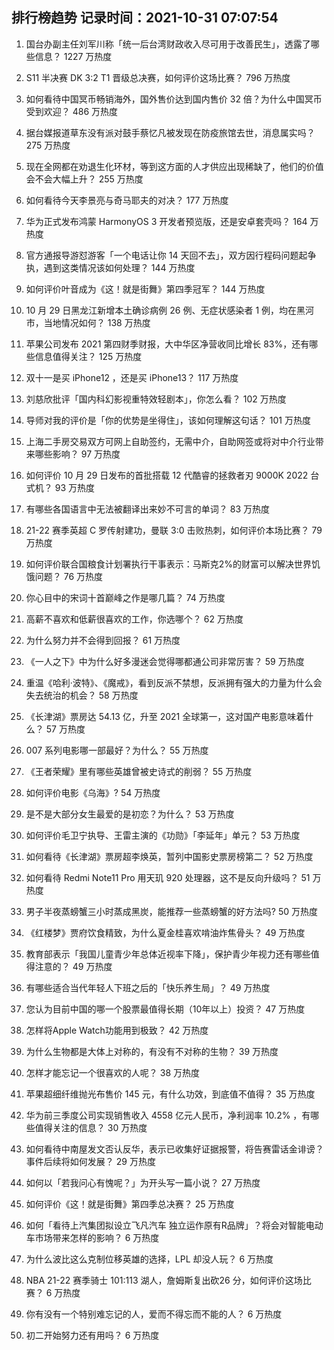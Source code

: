 
## 排行榜趋势 记录时间：2021-10-31 07:07:54
  
  1. 国台办副主任刘军川称「统一后台湾财政收入尽可用于改善民生」，透露了哪些信息？ 1227 万热度
    
  2. S11 半决赛 DK 3:2 T1 晋级总决赛，如何评价这场比赛？ 796 万热度
    
  3. 如何看待中国冥币畅销海外，国外售价达到国内售价 32 倍？为什么中国冥币受到欢迎？ 486 万热度
    
  4. 据台媒报道草东没有派对鼓手蔡忆凡被发现在防疫旅馆去世，消息属实吗？ 275 万热度
    
  5. 现在全网都在劝退生化环材，等到这方面的人才供应出现稀缺了，他们的价值会不会大幅上升？ 255 万热度
    
  6. 如何看待今天李景亮与奇马耶夫的对决？ 177 万热度
    
  7. 华为正式发布鸿蒙 HarmonyOS 3 开发者预览版，还是安卓套壳吗？ 164 万热度
    
  8. 官方通报导游怼游客「一个电话让你 14 天回不去」，双方因行程码问题起争执，遇到这类情况该如何处理？ 144 万热度
    
  9. 如何评价叶音成为《这！就是街舞》第四季冠军？ 144 万热度
    
  10. 10 月 29 日黑龙江新增本土确诊病例 26 例、无症状感染者 1 例，均在黑河市，当地情况如何？ 138 万热度
    
  11. 苹果公司发布 2021 第四财季财报，大中华区净营收同比增长 83%，还有哪些信息值得关注？ 125 万热度
    
  12. 双十一是买 iPhone12 ，还是买 iPhone13？ 117 万热度
    
  13. 刘慈欣批评「国内科幻影视重特效轻剧本」，你怎么看？ 102 万热度
    
  14. 导师对我的评价是「你的优势是坐得住」，该如何理解这句话？ 101 万热度
    
  15. 上海二手房交易双方可网上自助签约，无需中介，自助网签或将对中介行业带来哪些影响？ 97 万热度
    
  16. 如何评价 10 月 29 日发布的首批搭载 12 代酷睿的拯救者刃 9000K 2022 台式机？ 93 万热度
    
  17. 有哪些各国语言中无法被翻译出来妙不可言的单词？ 83 万热度
    
  18. 21-22 赛季英超 C 罗传射建功，曼联 3:0 击败热刺，如何评价本场比赛？ 79 万热度
    
  19. 如何评价联合国粮食计划署执行干事表示：马斯克2%的财富可以解决世界饥饿问题？ 76 万热度
    
  20. 你心目中的宋词十首巅峰之作是哪几篇？ 74 万热度
    
  21. 高薪不喜欢和低薪很喜欢的工作，你选哪个？ 62 万热度
    
  22. 为什么努力并不会得到回报？ 61 万热度
    
  23. 《一人之下》中为什么好多漫迷会觉得哪都通公司非常厉害？ 59 万热度
    
  24. 重温《哈利·波特》、《魔戒》，看到反派不禁想，反派拥有强大的力量为什么会失去统治的机会？ 58 万热度
    
  25. 《长津湖》票房达 54.13 亿，升至 2021 全球第一，这对国产电影意味着什么？ 57 万热度
    
  26. 007 系列电影哪一部最好？为什么？ 55 万热度
    
  27. 《王者荣耀》里有哪些英雄曾被史诗式的削弱？ 55 万热度
    
  28. 如何评价电影《乌海》? 54 万热度
    
  29. 是不是大部分女生最爱的是初恋？为什么？ 53 万热度
    
  30. 如何评价毛卫宁执导、王雷主演的《功勋》「李延年」单元？ 53 万热度
    
  31. 如何看待《长津湖》票房超李焕英，暂列中国影史票房榜第二？ 52 万热度
    
  32. 如何看待 Redmi Note11 Pro 用天玑 920 处理器，这不是反向升级吗？ 51 万热度
    
  33. 男子半夜蒸螃蟹三小时蒸成黑炭，能推荐一些蒸螃蟹的好方法吗? 50 万热度
    
  34. 《红楼梦》贾府饮食精致，为什么夏金桂喜欢啃油炸焦骨头？ 49 万热度
    
  35. 教育部表示「我国儿童青少年总体近视率下降」，保护青少年视力还有哪些值得注意的？ 49 万热度
    
  36. 有哪些适合当代年轻人下班之后的「快乐养生局」？ 49 万热度
    
  37. 您认为目前中国的哪一个股票最值得长期（10年以上）投资？ 47 万热度
    
  38. 怎样将Apple Watch功能用到极致？ 42 万热度
    
  39. 为什么生物都是大体上对称的，有没有不对称的生物？ 39 万热度
    
  40. 怎样才能忘记一个很喜欢的人呢？ 38 万热度
    
  41. 苹果超细纤维抛光布售价 145 元，有什么功效，到底值不值得？ 35 万热度
    
  42. 华为前三季度公司实现销售收入 4558 亿元人民币，净利润率 10.2% ，有哪些值得关注的信息？ 30 万热度
    
  43. 如何看待中南屋发文否认反华，表示已收集好证据报警，将告赛雷话金诽谤？事件后续将如何发展？ 29 万热度
    
  44. 如何以「若我问心有愧呢？」为开头写一篇小说？ 27 万热度
    
  45. 如何评价《这！就是街舞》第四季总决赛？ 25 万热度
    
  46. 如何「看待上汽集团拟设立飞凡汽车 独立运作原有R品牌」？将会对智能电动车市场带来怎样的影响？ 6 万热度
    
  47. 为什么波比这么克制位移英雄的选择，LPL 却没人玩？ 6 万热度
    
  48. NBA 21-22 赛季骑士 101:113 湖人，詹姆斯复出砍26 分，如何评价这场比赛？ 6 万热度
    
  49. 你有没有一个特别难忘记的人，爱而不得忘而不能的人？ 6 万热度
    
  50. 初二开始努力还有用吗？ 6 万热度
    
